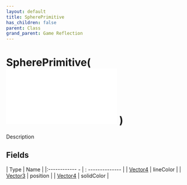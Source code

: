 ```yaml
---
layout: default
title: SpherePrimitive
has_children: false
parent: Class
grand_parent: Game Reflection
---
```

# SpherePrimitive( ![ Primitive ](game-reflection/classes/primitive.md) )
Description 

## Fields
| Type | Name |
|:------------ - | : -------------- |
| [Vector4](game-reflection/classes/vector4.md) | lineColor |
| [Vector3](game-reflection/classes/vector3.md) | position |
| [Vector4](game-reflection/classes/vector4.md) | solidColor |
